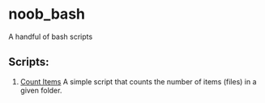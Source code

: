 # noob_bash
A handful of bash scripts

## Scripts:

1. [Count Items](https://github.com/baduker/noob_bash/blob/master/scripts/ci.sh)
A simple script that counts the number of items (files) in a given folder.